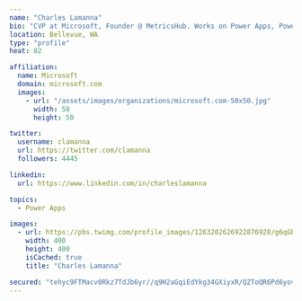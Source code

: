 ```yaml
---
name: "Charles Lamanna"
bio: "CVP at Microsoft, Founder @ MetricsHub. Works on Power Apps, Power Automate, Power Virtual Agent, Common Data Service and Dynamics 365."
location: Bellevue, WA
type: "profile"
heat: 82

affiliation:
  name: Microsoft
  domain: microsoft.com
  images:
    - url: "/assets/images/organizations/microsoft.com-50x50.jpg"
      width: 50
      height: 50

twitter:
  username: clamanna
  url: https://twitter.com/clamanna
  followers: 4445

linkedin:
  url: https://www.linkedin.com/in/charleslamanna

topics:
  - Power Apps

images:
  - url: https://pbs.twimg.com/profile_images/1263202626922876928/g6qGbHZ-_400x400.jpg
    width: 400
    height: 400
    isCached: true
    title: "Charles Lamanna"

secured: "tehyc9FTMacv0Rkz7TdJb6yr//q9H2aGqiEdYkg34GXiyxR/QZToQR6Pd6yovkV95TwQfgC4TVZsma6zt8XXOmCKZcII1k7R1immRcQeEzYjJcoPUrR9RmeIlHfwm1fegCkRIvJEZ+ys69C0b+NDX3l+tHet/IhgV7eE4Vy9+BnWvjuCnKxvJZGSFOBRQ8wXoQ79WgmguMN43n8Ca8sc9VkFHg7rmy0nOcbTythVTbpawgWsIl1bW/rELDoLBafLuHN7sgRgbZmZpjn09O+/BMLdrbqtA4V+jcaHlOsXLlFvOgu+KnQ+GrhFvE7dCnDEj5Y6ondi7Oo96eNjI4WrxMaETJuP3t/Z79K4p6A5XJoD1GnwapeX3mVQQj8Ztty5hqK1o4SYSmLPhtG2CIuhT2JSWjoN4Mcd4/CyzYu9tqQ=;tdFnbyibfq12s6F5fcLFyQ=="
---
```


